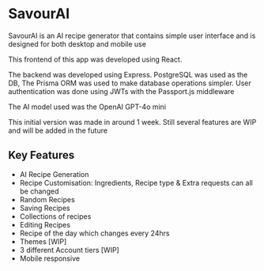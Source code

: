 <h1>SavourAI</h1>
<p>SavourAI is an AI recipe generator that contains simple user interface and is designed for both desktop and mobile use<p>

<p>This frontend of this app was developed using React.</p>

<p>The backend was developed using Express. PostgreSQL was used as the DB, The Prisma ORM was used to make database operations simpler. User authentication was done using JWTs with the Passport.js middleware</p>

<p>The AI model used was the OpenAI GPT-4o mini</p>

<p>This initial version was made in around 1 week. Still several features are WIP and will be added in the future</p>

<h2>Key Features</h2>
<ul>
  <li>AI Recipe Generation</li>
  <li>Recipe Customisation: Ingredients, Recipe type & Extra requests can all be changed</li>
  <li>Random Recipes</li>
  <li>Saving Recipes</li>
  <li>Collections of recipes</li>
  <li>Editing Recipes</li>
  <li>Recipe of the day which changes every 24hrs</li>
  <li>Themes [WIP]</li>
  <li>3 different Account tiers [WIP]</li>
  <li>Mobile responsive</li>
</ul>

